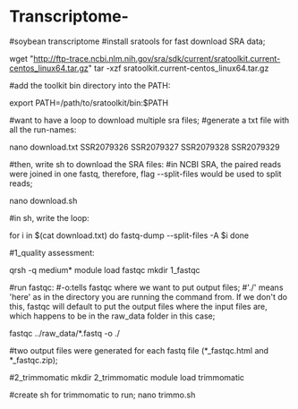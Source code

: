 # Transcriptome-

#soybean transcriptome 
#install sratools for fast download SRA data;

wget "http://ftp-trace.ncbi.nlm.nih.gov/sra/sdk/current/sratoolkit.current-centos_linux64.tar.gz"
tar -xzf sratoolkit.current-centos_linux64.tar.gz

#add the toolkit bin directory into the PATH:

export PATH=/path/to/sratoolkit/bin:$PATH

#want to have a loop to download multiple sra files;
#generate a txt file with all the run-names:

nano download.txt
SSR2079326
SSR2079327
SSR2079328
SSR2079329

#then, write sh to download the SRA files:
#in NCBI SRA, the paired reads were joined in one fastq, therefore, flag --split-files would be used to split reads;

nano download.sh

#in sh, write the loop:

for i in $(cat download.txt)
do
 fastq-dump --split-files -A $i
done


#1_quality assessment:

qrsh -q medium*
module load fastqc
mkdir 1_fastqc

#run fastqc:
#-o:tells fastqc where we want to put output files;
#'./' means 'here' as in the directory you are running the command from. If we don't do this, fastqc will default to put the output files where the input files are, which happens to be in the raw_data folder in this case;

fastqc ../raw_data/*.fastq -o ./

#two output files were generated for each fastq file (*_fastqc.html and *_fastqc.zip);



#2_trimmomatic
mkdir 2_trimmomatic
module load trimmomatic

#create sh for trimmomatic to run;
nano trimmo.sh
 
